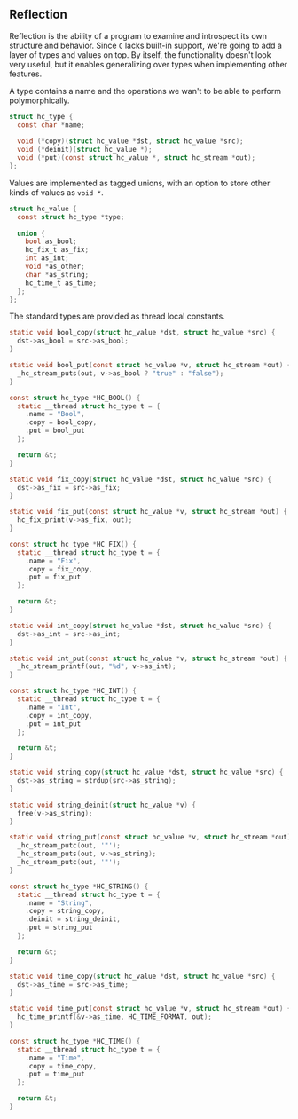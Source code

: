## Reflection
Reflection is the ability of a program to examine and introspect its own structure and behavior. Since `C` lacks built-in support, we're going to add a layer of types and values on top. By itself, the functionality doesn't look very useful, but it enables generalizing over types when implementing other features.

A type contains a name and the operations we wan't to be able to perform polymorphically.

```C
struct hc_type {
  const char *name;
  
  void (*copy)(struct hc_value *dst, struct hc_value *src);
  void (*deinit)(struct hc_value *);
  void (*put)(const struct hc_value *, struct hc_stream *out);
};
```

Values are implemented as tagged unions, with an option to store other kinds of values as `void *`.

```C
struct hc_value {
  const struct hc_type *type;
  
  union {
    bool as_bool;
    hc_fix_t as_fix;
    int as_int;
    void *as_other;
    char *as_string;
    hc_time_t as_time;
  };
};
```

The standard types are provided as thread local constants.

```C
static void bool_copy(struct hc_value *dst, struct hc_value *src) {
  dst->as_bool = src->as_bool;
}

static void bool_put(const struct hc_value *v, struct hc_stream *out) {
  _hc_stream_puts(out, v->as_bool ? "true" : "false");
}

const struct hc_type *HC_BOOL() {
  static __thread struct hc_type t = {
    .name = "Bool",
    .copy = bool_copy,
    .put = bool_put
  };

  return &t;
}

static void fix_copy(struct hc_value *dst, struct hc_value *src) {
  dst->as_fix = src->as_fix;
}

static void fix_put(const struct hc_value *v, struct hc_stream *out) {
  hc_fix_print(v->as_fix, out);
}

const struct hc_type *HC_FIX() {
  static __thread struct hc_type t = {
    .name = "Fix",
    .copy = fix_copy,
    .put = fix_put
  };

  return &t;
}

static void int_copy(struct hc_value *dst, struct hc_value *src) {
  dst->as_int = src->as_int;
}

static void int_put(const struct hc_value *v, struct hc_stream *out) {
  _hc_stream_printf(out, "%d", v->as_int);
}

const struct hc_type *HC_INT() {
  static __thread struct hc_type t = {
    .name = "Int",
    .copy = int_copy,
    .put = int_put
  };

  return &t;
}

static void string_copy(struct hc_value *dst, struct hc_value *src) {
  dst->as_string = strdup(src->as_string);
}

static void string_deinit(struct hc_value *v) {
  free(v->as_string);
}

static void string_put(const struct hc_value *v, struct hc_stream *out) {
  _hc_stream_putc(out, '"');
  _hc_stream_puts(out, v->as_string);
  _hc_stream_putc(out, '"');
}

const struct hc_type *HC_STRING() {
  static __thread struct hc_type t = {
    .name = "String",
    .copy = string_copy,
    .deinit = string_deinit,
    .put = string_put
  };

  return &t;
}

static void time_copy(struct hc_value *dst, struct hc_value *src) {
  dst->as_time = src->as_time;
}

static void time_put(const struct hc_value *v, struct hc_stream *out) {
  hc_time_printf(&v->as_time, HC_TIME_FORMAT, out);
}

const struct hc_type *HC_TIME() {
  static __thread struct hc_type t = {
    .name = "Time",
    .copy = time_copy,
    .put = time_put
  };

  return &t;
}
```